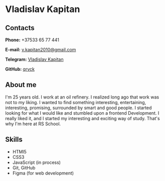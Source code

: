 # Vladislav Kapitan

## Contacts

**Phone:** +37533 65 77 441

**E-mail:** v.kapitan2010@gmail.com

**Telegram:** [Vladislav Kapitan](https://t.me/qrvck)

**GitHub:** [qrvck](https://github.com/qrvck)

## About me

I'm 25 years old. I work at an oil refinery. I realized long ago that work was not to my liking. I wanted to find something interesting, entertaining, interesting, promising, surrounded by smart and good people. I started looking for what I would like and stumbled upon a frontend Development. I really liked it, and I started my interesting and exciting way of study. That's why I'm here at RS School.

## Skills

* HTMl5
* CSS3
* JavaScript (in process)
* Git, GitHub
* Figma (for web development)
